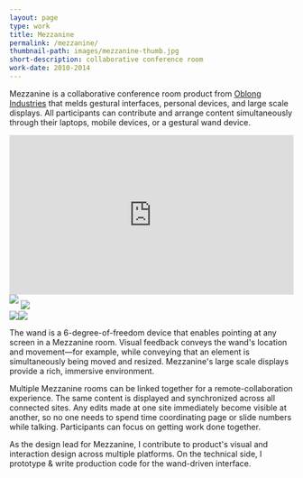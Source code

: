 ```yaml
---
layout: page
type: work
title: Mezzanine
permalink: /mezzanine/
thumbnail-path: images/mezzanine-thumb.jpg
short-description: collaborative conference room
work-date: 2010-2014
---
```


Mezzanine is a collaborative conference room product from <a href="http://www.oblong.com">Oblong Industries</a> that melds gestural interfaces, personal devices, and large scale displays. All participants can contribute and arrange content simultaneously through their laptops, mobile devices, or a gestural wand device.

<div class="invisible-margin line-buffer">
<div class="video video610"><style>.embed-container { position: relative; padding-bottom: 56.25%; height: 0; overflow: hidden; max-width: 100%; } .embed-container iframe, .embed-container object, .embed-container embed { position: absolute; top: 0; left: 0; width: 100%; height: 100%; }</style><div class='embed-container'><iframe src='https://player.vimeo.com/video/97755556' frameborder='0' webkitAllowFullScreen mozallowfullscreen allowFullScreen></iframe></div></div>
<div class="right-images-300px"><img class="col-10-block grid-margin-left float-right" style="margin-bottom:10px;" src="{{ site.baseurl }}/images/mezz-full-of-people.jpg">
<img class="col-10-block grid-margin-left float-right grid-crop-hack" src="{{ site.baseurl }}/images/mezz-all-devices.jpg">
</div><div style="clear:both;"></div><div><img class="col-15-block grid-margin-right" src="{{ site.baseurl }}/images/mezz-move-scale.jpg"><img class="col-15-block" src="{{ site.baseurl }}/images/mezz-pushback.jpg">
</div>
</div>

The wand is a 6-degree-of-freedom device that enables pointing at any screen in a Mezzanine room. Visual feedback conveys the wand's location and movement&mdash;for example, while conveying that an element is simultaneously being moved and resized. Mezzanine's large scale displays provide a rich, immersive environment.

Multiple Mezzanine rooms can be linked together for a remote-collaboration experience. The same content is displayed and synchronized across all connected sites. Any edits made at one site immediately become visible at another, so no one needs to spend time coordinating page or slide numbers while talking. Participants can focus on getting work done together.

As the design lead for Mezzanine, I contribute to product's visual and interaction design across multiple platforms. On the technical side, I prototype & write production code for the wand-driven interface.
